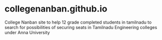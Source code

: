 # collegenanban.github.io
College Nanban site to help 12 grade completed students in tamilnadu to search for possibilities of securing seats in Tamilnadu Engineering colleges under Anna University
